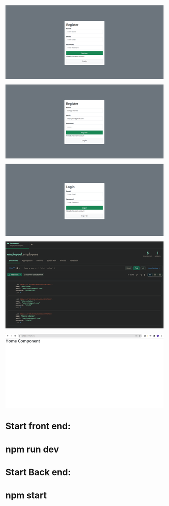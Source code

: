 ![logo](https://github.com/prajinpatil42/Login-Registration-using-MERN-Stack/blob/main/Images/1.png)

![logo](https://github.com/prajinpatil42/Login-Registration-using-MERN-Stack/blob/main/Images/2.png)

![logo](https://github.com/prajinpatil42/Login-Registration-using-MERN-Stack/blob/main/Images/3.png)


![logo](https://github.com/prajinpatil42/Login-Registration-using-MERN-Stack/blob/main/Images/4.png)


![logo](https://github.com/prajinpatil42/Login-Registration-using-MERN-Stack/blob/main/Images/5.png)



<h1>Start front end:</h1>
<h1>npm run dev</h1>

<h1>Start Back end:</h1>
<h1>npm start</h1>


